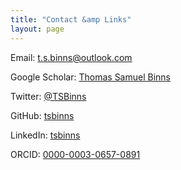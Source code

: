 ```yaml
---
title: "Contact &amp Links"
layout: page
---
```


Email: [t.s.binns@outlook.com](mailto:t.s.binns@outlook.com)

Google Scholar: [Thomas Samuel Binns](https://scholar.google.co.uk/citations?user=S8yDxUEAAAAJ)

Twitter: [@TSBinns](https://twitter.com/TSBinns)

GitHub: [tsbinns](https://github.com/tsbinns)

LinkedIn: [tsbinns](https://www.linkedin.com/in/tsbinns/)

ORCID: [0000-0003-0657-0891](https://orcid.org/0000-0003-0657-0891)
